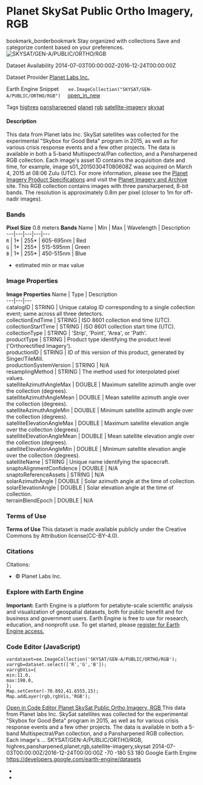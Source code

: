  
#  Planet SkySat Public Ortho Imagery, RGB 
bookmark_borderbookmark Stay organized with collections  Save and categorize content based on your preferences. 
![SKYSAT/GEN-A/PUBLIC/ORTHO/RGB](https://developers.google.com/earth-engine/datasets/images/SKYSAT/SKYSAT_GEN-A_PUBLIC_ORTHO_RGB_sample.png) 

Dataset Availability
    2014-07-03T00:00:00Z–2016-12-24T00:00:00Z 

Dataset Provider
     [ Planet Labs Inc. ](https://www.planet.com/) 

Earth Engine Snippet
     `    ee.ImageCollection("SKYSAT/GEN-A/PUBLIC/ORTHO/RGB")   ` [ open_in_new ](https://code.earthengine.google.com/?scriptPath=Examples:Datasets/SKYSAT/SKYSAT_GEN-A_PUBLIC_ORTHO_RGB) 

Tags
     [highres](https://developers.google.com/earth-engine/datasets/tags/highres) [pansharpened](https://developers.google.com/earth-engine/datasets/tags/pansharpened) [planet](https://developers.google.com/earth-engine/datasets/tags/planet) [rgb](https://developers.google.com/earth-engine/datasets/tags/rgb) [satellite-imagery](https://developers.google.com/earth-engine/datasets/tags/satellite-imagery) [skysat](https://developers.google.com/earth-engine/datasets/tags/skysat)
#### Description
This data from Planet labs Inc. SkySat satellites was collected for the experimental "Skybox for Good Beta" program in 2015, as well as for various crisis response events and a few other projects. The data is available in both a 5-band Multispectral/Pan collection, and a Pansharpened RGB collection.
Each image's asset ID contains the acquisition date and time, for example, image s01_20150304T080608Z was acquired on March 4, 2015 at 08:06 Zulu (UTC). For more information, please see the [Planet Imagery Product Specifications](https://assets.planet.com/docs/Planet_Combined_Imagery_Product_Specs_letter_screen.pdf) and visit the [Planet Imagery and Archive](https://www.planet.com/products/planet-imagery/) site.
This RGB collection contains images with three pansharpened, 8-bit bands. The resolution is approximately 0.8m per pixel (closer to 1m for off-nadir images).
### Bands
**Pixel Size** 0.8 meters 
**Bands**
Name | Min | Max | Wavelength | Description  
---|---|---|---|---  
`R` |  1*  |  255*  | 605-695nm | Red  
`G` |  1*  |  255*  | 515-595nm | Green  
`B` |  1*  |  255*  | 450-515nm | Blue  
* estimated min or max value 
### Image Properties
**Image Properties**
Name | Type | Description  
---|---|---  
catalogID | STRING | Unique catalog ID corresponding to a single collection event; same across all three detectors.  
collectionEndTime | STRING | ISO 8601 collection end time (UTC).  
collectionStartTime | STRING | ISO 8601 collection start time (UTC).  
collectionType | STRING | 'Strip', 'Point', 'Area', or 'Path'.  
productType | STRING | Product type identifying the product level ('Orthorectified Imagery').  
productionID | STRING | ID of this version of this product, generated by Singer/TileMill.  
productionSystemVersion | STRING | N/A  
resamplingMethod | STRING | The method used for interpolated pixel values.  
satelliteAzimuthAngleMax | DOUBLE | Maximum satellite azimuth angle over the collection (degrees).  
satelliteAzimuthAngleMean | DOUBLE | Mean satellite azimuth angle over the collection (degrees).  
satelliteAzimuthAngleMin | DOUBLE | Minimum satellite azimuth angle over the collection (degrees).  
satelliteElevationAngleMax | DOUBLE | Maximum satellite elevation angle over the collection (degrees).  
satelliteElevationAngleMean | DOUBLE | Mean satellite elevation angle over the collection (degrees).  
satelliteElevationAngleMin | DOUBLE | Minimum satellite elevation angle over the collection (degrees).  
satelliteName | STRING | Unique name identifying the spacecraft.  
snaptoAlignmentConfidence | DOUBLE | N/A  
snaptoReferenceAssets | STRING | N/A  
solarAzimuthAngle | DOUBLE | Solar azimuth angle at the time of collection.  
solarElevationAngle | DOUBLE | Solar elevation angle at the time of collection.  
terrainBlendEpoch | DOUBLE | N/A  
### Terms of Use
**Terms of Use**
This dataset is made available publicly under the Creative Commons by Attribution license(CC-BY-4.0).
### Citations
Citations:
  * © <year> Planet Labs Inc.


### Explore with Earth Engine
**Important:** Earth Engine is a platform for petabyte-scale scientific analysis and visualization of geospatial datasets, both for public benefit and for business and government users. Earth Engine is free to use for research, education, and nonprofit use. To get started, please [register for Earth Engine access.](https://console.cloud.google.com/earth-engine)
### Code Editor (JavaScript)
```
vardataset=ee.ImageCollection('SKYSAT/GEN-A/PUBLIC/ORTHO/RGB');
varrgb=dataset.select(['R','G','B']);
varrgbVis={
min:11.0,
max:190.0,
};
Map.setCenter(-70.892,41.6555,15);
Map.addLayer(rgb,rgbVis,'RGB');
```
[ Open in Code Editor ](https://code.earthengine.google.com/?scriptPath=Examples:Datasets/SKYSAT/SKYSAT_GEN-A_PUBLIC_ORTHO_RGB)
[ Planet SkySat Public Ortho Imagery, RGB ](https://developers.google.com/earth-engine/datasets/catalog/SKYSAT_GEN-A_PUBLIC_ORTHO_RGB)
This data from Planet labs Inc. SkySat satellites was collected for the experimental "Skybox for Good Beta" program in 2015, as well as for various crisis response events and a few other projects. The data is available in both a 5-band Multispectral/Pan collection, and a Pansharpened RGB collection. Each image's …
SKYSAT/GEN-A/PUBLIC/ORTHO/RGB, highres,pansharpened,planet,rgb,satellite-imagery,skysat 
2014-07-03T00:00:00Z/2016-12-24T00:00:00Z
-70 -180 53 180 
Google Earth Engine
https://developers.google.com/earth-engine/datasets
  * [ ](https://doi.org/https://www.planet.com/)
  * [ ](https://doi.org/https://developers.google.com/earth-engine/datasets/catalog/SKYSAT_GEN-A_PUBLIC_ORTHO_RGB)



